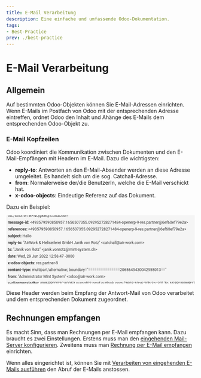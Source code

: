 ```yaml
---
title: E-Mail Verarbeitung
description: Eine einfache und umfassende Odoo-Dokumentation.
tags:
- Best-Practice
prev: ./best-practice
---
```

# E-Mail Verarbeitung

## Allgemein

Auf bestimmten Odoo-Objekten können Sie E-Mail-Adressen einrichten. Wenn E-Mails im Postfach von Odoo mit der entsprechenden Adresse eintreffen, ordnet Odoo den Inhalt und Ahänge des E-Mails dem entsprechenden Odoo-Objekt zu.

### E-Mail Kopfzeilen

Odoo koordiniert die Kommunikation zwischen Dokumenten und den E-Mail-Empfängen mit Headern im E-Mail. Dazu die wichtigsten:

* **reply-to**: Antworten an den E-Mail-Absender werden an diese Adresse umgeleitet. Es handelt sich um die sog. Catchall-Adresse.
* **from**: Normalerweise der/die BenutzerIn, welche die E-Mail verschickt hat.
* **x-odoo-objects**: Eindeutige Referenz auf das Dokument.

 Dazu ein Beispiel:

![](attachments/Infomaniak%20Kopfzeilen.png)

Diese Header werden beim Empfang der Antwort-Mail von Odoo verarbeitet und dem entsprechenden Dokument zugeordnet.

## Rechnungen empfangen

Es macht Sinn, dass man Rechnungen per E-Mail empfangen kann. Dazu braucht es zwei Einstellungen. Erstens muss man den [eingehenden Mail-Server konfigurieren](Dialog%20E-Mail.md#Eingehender%20Mail-Server%20konfigurieren).
Zweitens muss man [Rechnung per E-Mail empfangen](Accounting.md#Rechnung%20per%20E-Mail%20empfangen) einrichten.

Wenn alles eingerichtet ist, können Sie mit [Verarbeiten von eingehenden E-Mails ausführen](Dialog%20E-Mail.md#Verarbeiten%20von%20eingehenden%20E-Mails%20ausführen) den Abruf der E-Mails anstossen.

